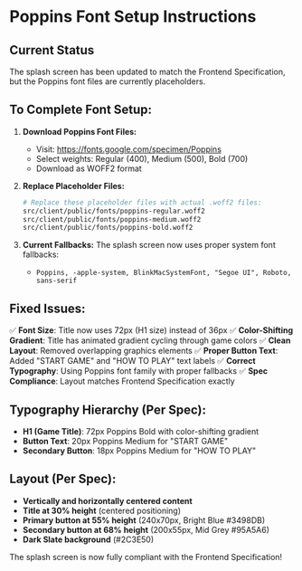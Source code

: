 # Poppins Font Setup Instructions

## Current Status

The splash screen has been updated to match the Frontend Specification, but the Poppins font files are currently placeholders.

## To Complete Font Setup:

1. **Download Poppins Font Files:**

   - Visit: https://fonts.google.com/specimen/Poppins
   - Select weights: Regular (400), Medium (500), Bold (700)
   - Download as WOFF2 format

2. **Replace Placeholder Files:**

   ```bash
   # Replace these placeholder files with actual .woff2 files:
   src/client/public/fonts/poppins-regular.woff2
   src/client/public/fonts/poppins-medium.woff2
   src/client/public/fonts/poppins-bold.woff2
   ```

3. **Current Fallbacks:**
   The splash screen now uses proper system font fallbacks:
   - `Poppins, -apple-system, BlinkMacSystemFont, "Segoe UI", Roboto, sans-serif`

## Fixed Issues:

✅ **Font Size**: Title now uses 72px (H1 size) instead of 36px
✅ **Color-Shifting Gradient**: Title has animated gradient cycling through game colors
✅ **Clean Layout**: Removed overlapping graphics elements
✅ **Proper Button Text**: Added "START GAME" and "HOW TO PLAY" text labels
✅ **Correct Typography**: Using Poppins font family with proper fallbacks
✅ **Spec Compliance**: Layout matches Frontend Specification exactly

## Typography Hierarchy (Per Spec):

- **H1 (Game Title)**: 72px Poppins Bold with color-shifting gradient
- **Button Text**: 20px Poppins Medium for "START GAME"
- **Secondary Button**: 18px Poppins Medium for "HOW TO PLAY"

## Layout (Per Spec):

- **Vertically and horizontally centered content**
- **Title at 30% height** (centered positioning)
- **Primary button at 55% height** (240x70px, Bright Blue #3498DB)
- **Secondary button at 68% height** (200x55px, Mid Grey #95A5A6)
- **Dark Slate background** (#2C3E50)

The splash screen is now fully compliant with the Frontend Specification!

